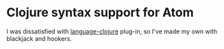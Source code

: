# Clojure syntax support for Atom

I was dissatisfied with [language-clojure](https://github.com/atom/language-clojure) plug-in, so I've made my own with blackjack and hookers.
